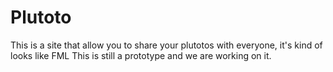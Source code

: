 # Plutoto
This is a site that allow you to share your plutotos with everyone, it's kind of looks like FML
This is still a prototype and we are working on it.
